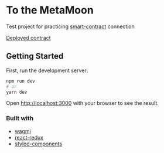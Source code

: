 # To the MetaMoon
Test project for practicing [smart-contract](https://github.com/bimkon144/NFT721A) connection

[Deployed contract](https://mumbai.polygonscan.com/address/0x701EAC6798c0e5902046ba924e488689F9D325d1)

## Getting Started

First, run the development server:

```bash
npm run dev
# or
yarn dev
```

Open [http://localhost:3000](http://localhost:3000) with your browser to see the result.

### Built with

- [wagmi](https://wagmi.sh/)
- [react-redux](https://react-redux.js.org/)
- [styled-components](https://styled-components.com/)